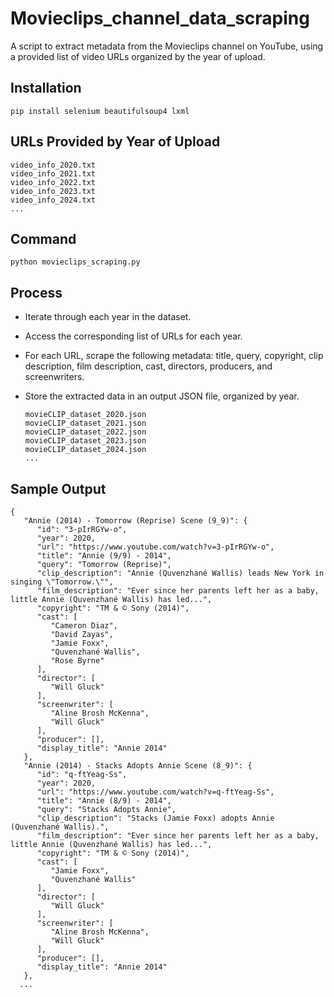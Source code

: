 # Movieclips_channel_data_scraping
A script to extract metadata from the Movieclips channel on YouTube, using a provided list of video URLs organized by the year of upload.

## Installation
```
pip install selenium beautifulsoup4 lxml
```

## URLs Provided by Year of Upload
```
video_info_2020.txt
video_info_2021.txt
video_info_2022.txt
video_info_2023.txt
video_info_2024.txt
...
```

## Command
```
python movieclips_scraping.py
```

## Process
* Iterate through each year in the dataset.
* Access the corresponding list of URLs for each year.
* For each URL, scrape the following metadata: title, query, copyright, clip description, film description, cast, directors, producers, and screenwriters.
* Store the extracted data in an output JSON file, organized by year.

  ```
  movieCLIP_dataset_2020.json
  movieCLIP_dataset_2021.json
  movieCLIP_dataset_2022.json
  movieCLIP_dataset_2023.json
  movieCLIP_dataset_2024.json
  ...
  ```

## Sample Output
```
{
   "Annie (2014) - Tomorrow (Reprise) Scene (9_9)": {
      "id": "3-pIrRGYw-o",
      "year": 2020,
      "url": "https://www.youtube.com/watch?v=3-pIrRGYw-o",
      "title": "Annie (9/9) - 2014",
      "query": "Tomorrow (Reprise)",
      "clip_description": "Annie (Quvenzhané Wallis) leads New York in singing \"Tomorrow.\"",
      "film_description": "Ever since her parents left her as a baby, little Annie (Quvenzhané Wallis) has led...",
      "copyright": "TM & © Sony (2014)",
      "cast": [
         "Cameron Diaz",
         "David Zayas",
         "Jamie Foxx",
         "Quvenzhané Wallis",
         "Rose Byrne"
      ],
      "director": [
         "Will Gluck"
      ],
      "screenwriter": [
         "Aline Brosh McKenna",
         "Will Gluck"
      ],
      "producer": [],
      "display_title": "Annie 2014"
   },
   "Annie (2014) - Stacks Adopts Annie Scene (8_9)": {
      "id": "q-ftYeag-Ss",
      "year": 2020,
      "url": "https://www.youtube.com/watch?v=q-ftYeag-Ss",
      "title": "Annie (8/9) - 2014",
      "query": "Stacks Adopts Annie",
      "clip_description": "Stacks (Jamie Foxx) adopts Annie (Quvenzhané Wallis).",
      "film_description": "Ever since her parents left her as a baby, little Annie (Quvenzhané Wallis) has led...",
      "copyright": "TM & © Sony (2014)",
      "cast": [
         "Jamie Foxx",
         "Quvenzhané Wallis"
      ],
      "director": [
         "Will Gluck"
      ],
      "screenwriter": [
         "Aline Brosh McKenna",
         "Will Gluck"
      ],
      "producer": [],
      "display_title": "Annie 2014"
   },
  ...
```

